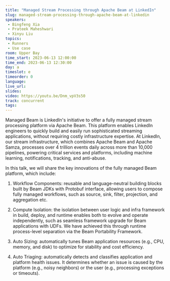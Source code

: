 ```yaml
---
title: "Managed Stream Processing through Apache Beam at LinkedIn"
slug: managed-stream-processing-through-apache-beam-at-linkedin
speakers:
 - Bingfeng Xia
 - Prateek Maheshwari
 - Xinyu Liu
topics:
 - Runners
 - Use case
room: Upper Bay
time_start: 2023-06-13 12:00:00
time_end: 2023-06-13 12:30:00
day: a
timeslot: e
timeorder: 0
language: 
live_url: 
slides: 
video: https://youtu.be/Dnm_vpV3s50
track: concurrent
tags:
---
```


Managed Beam is LinkedIn's initiative to offer a fully managed stream processing platform via Apache Beam. This platform enables LinkedIn engineers to quickly build and easily run sophisticated streaming applications, without requiring costly infrastructure expertise. At LinkedIn, our stream infrastructure, which combines Apache Beam and Apache Samza, processes over 4 trillion events daily across more than 10,000 pipelines, powering critical services and platforms, including machine learning, notifications, tracking, and anti-abuse.
 
 
 
 In this talk, we will share the key innovations of the fully managed Beam platform, which include:
 
 
 
 1) Workflow Components: reusable and language-neutral building blocks built by Beam JDKs with Protobuf interface, allowing users to compose fully managed workflows, such as source, sink, filter, projection, and aggregation etc.
 
 
 
 2) Compute Isolation: the isolation between user logic and infra framework in build, deploy, and runtime enables both to evolve and operate independently, such as seamless framework upgrade for Beam applications with UDFs. We have achieved this through runtime process-level separation via the Beam Portability Framework.
 
 
 
 3) Auto Sizing: automatically tunes Beam application resources (e.g., CPU, memory, and disk) to optimize for stability and cost efficiency.
 
 
 
 4) Auto Triaging: automatically detects and classifies application and platform health issues. It determines whether an issue is caused by the platform (e.g., noisy neighbors) or the user (e.g., processing exceptions or timeouts).